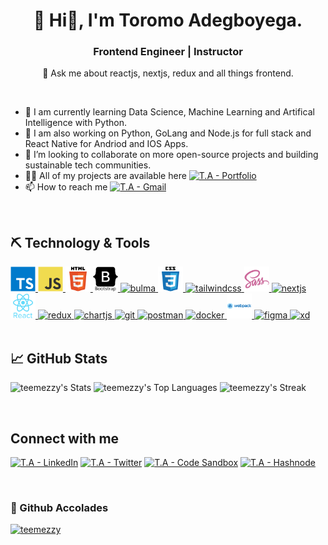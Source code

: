 # <div align = "center">🧐 Hi👋, I'm Toromo Adegboyega.

<h3 align="center">Frontend Engineer | Instructor</h3>
<p align="center">💬 Ask me about reactjs, nextjs, redux and all things frontend.</p>
</div>

<br/>

- 🌱 I am currently learning Data Science, Machine Learning and Artifical Intelligence with Python.
- 🌱 I am also working on Python, GoLang and Node.js for full stack and React Native for Andriod and IOS Apps.
- 👯 I’m looking to collaborate on more open-source projects and building sustainable tech communities.
- 👨‍💻 All of my projects are available here [![T.A - Portfolio](https://img.shields.io/static/v1?label=T.A&message=Portfolio&color=2ea44f)](https://torth.dev/)
- 📫 How to reach me [![T.A - Gmail](https://img.shields.io/static/v1?label=T.A&message=Gmail&color=2ea44f)](mailto:toromo.ade06@gmail.com)

<br/>

## ⛏️ Technology & Tools

<div>
<a href="https://www.typescriptlang.org/" target="_blank" rel="noreferrer"> <img src="https://raw.githubusercontent.com/devicons/devicon/master/icons/typescript/typescript-original.svg" alt="typescript" width=40" height=40"/>
<a href="https://developer.mozilla.org/en-US/docs/Web/JavaScript" target="_blank" rel="noreferrer"> <img src="https://raw.githubusercontent.com/devicons/devicon/master/icons/javascript/javascript-original.svg" alt="javascript"width=40" height=40"/> </a>
<a href="https://www.w3.org/html/" target="_blank" rel="noreferrer"> <img src="https://raw.githubusercontent.com/devicons/devicon/master/icons/html5/html5-original-wordmark.svg" alt="html5" width=40" height=40"/> </a>
<a href="https://getbootstrap.com" target="_blank" rel="noreferrer"> <img src="https://raw.githubusercontent.com/devicons/devicon/master/icons/bootstrap/bootstrap-plain-wordmark.svg" alt="bootstrap" width=40" height=40"/> </a>
<a href="https://bulma.io/" target="_blank" rel="noreferrer"> <img src="https://raw.githubusercontent.com/gilbarbara/logos/804dc257b59e144eaca5bc6ffd16949752c6f789/logos/bulma.svg" alt="bulma" width=40" height=40"/> </a>
<a href="https://www.w3schools.com/css/" target="_blank" rel="noreferrer"> <img src="https://raw.githubusercontent.com/devicons/devicon/master/icons/css3/css3-original-wordmark.svg" alt="css3" width=40" height=40"/> </a>
  <a href="https://tailwindcss.com" target="_blank" rel="noreferrer"> <img src="https://www.vectorlogo.zone/logos/tailwindcss/tailwindcss-ar21.svg" alt="tailwindcss" width=70" height=40"/> </a>
<a href="https://sass-lang.com" target="_blank" rel="noreferrer"> <img src="https://raw.githubusercontent.com/devicons/devicon/master/icons/sass/sass-original.svg" alt="sass" width=40" height=40"/> </a>
<a href="https://nextjs.org/" target="_blank" rel="noreferrer"> <img src="https://cdn.worldvectorlogo.com/logos/nextjs-2.svg" alt="nextjs" width=40" height=40"/> </a>
<a href="https://reactjs.org/" target="_blank" rel="noreferrer"> <img src="https://raw.githubusercontent.com/devicons/devicon/master/icons/react/react-original-wordmark.svg" alt="react" width=40" height=40"/> </a>
<a href="https://reactjs.org/" target="_blank" rel="noreferrer"> <img src="https://uxwing.com/wp-content/themes/uxwing/download/brands-and-social-media/redux-icon.svg" alt="redux" width=40" height=40"/> </a>
<a href="https://www.chartjs.org" target="_blank" rel="noreferrer"> <img src="https://www.chartjs.org/media/logo-title.svg" alt="chartjs" width=40" height=40"/> </a>
<a href="https://git-scm.com/" target="_blank" rel="noreferrer"> <img src="https://www.vectorlogo.zone/logos/git-scm/git-scm-icon.svg" alt="git" width=40" height=40"/> </a>
<a href="https://postman.com" target="_blank" rel="noreferrer"> <img src="https://www.vectorlogo.zone/logos/getpostman/getpostman-icon.svg" alt="postman" width=40" height=40"/> </a>
  <a href="https://docker.com" target="_blank" rel="noreferrer"> <img src="https://www.vectorlogo.zone/logos/docker/docker-official.svg" alt="docker" width=40" height=40"/> </a>
</a>
<a href="https://webpack.js.org" target="_blank" rel="noreferrer"> <img src="https://raw.githubusercontent.com/devicons/devicon/d00d0969292a6569d45b06d3f350f463a0107b0d/icons/webpack/webpack-original-wordmark.svg" alt="webpack"width=40" height=40"/> </a>
<a href="https://www.figma.com/" target="_blank" rel="noreferrer"> <img src="https://www.vectorlogo.zone/logos/figma/figma-icon.svg" alt="figma" width=40" height=40"/> </a>
<a href="https://www.adobe.com/products/xd.html" target="_blank" rel="noreferrer"> <img src="https://cdn.worldvectorlogo.com/logos/adobe-xd.svg" alt="xd" width=40" height=40"/> </a>
</div>

<br/>

## &#x1f4c8; GitHub Stats

![teemezzy's Stats](https://github-readme-stats.vercel.app/api?username=teemezzy&theme=gotham&show_icons=true&hide_border=true&count_private=true)
![teemezzy's Top Languages](https://github-readme-stats.vercel.app/api/top-langs/?username=teemezzy&theme=gotham&show_icons=true&hide_border=true&layout=compact)
![teemezzy's Streak](https://github-readme-streak-stats.herokuapp.com/?user=teemezzy&theme=gotham&hide_border=true)

<br/>

## Connect with me

[![T.A - LinkedIn](https://img.shields.io/static/v1?label=T.A&message=LinkedIn&color=%230A66C2&style=for-the-badge&logo=LinkedIn)](https://www.linkedin.com/in/toromo/)
[![T.A - Twitter](https://img.shields.io/static/v1?label=T.A&message=Twitter&color=%231DA1F2&style=for-the-badge&logo=Twitter)](https://twitter.com/teemezzy)
[![T.A - Code Sandbox](https://img.shields.io/static/v1?label=T.A&message=Code+Sandbox&color=%23151515&style=for-the-badge&logo=CodeSandbox)](https://codesandbox.com/torth)
[![T.A - Hashnode](https://img.shields.io/static/v1?label=T.A&message=Hashnode&color=%232962FF&style=for-the-badge&logo=Hashnode)](https://hashnode.com/@GuyInAChair)

<br/>

### 🎉 Github Accolades

<p align="left"> <a href="https://github.com/ryo-ma/github-profile-trophy"><img src=https://github-profile-trophy.vercel.app/?username=teemezzy&theme=darkhub" alt="teemezzy" /></a> </p>
